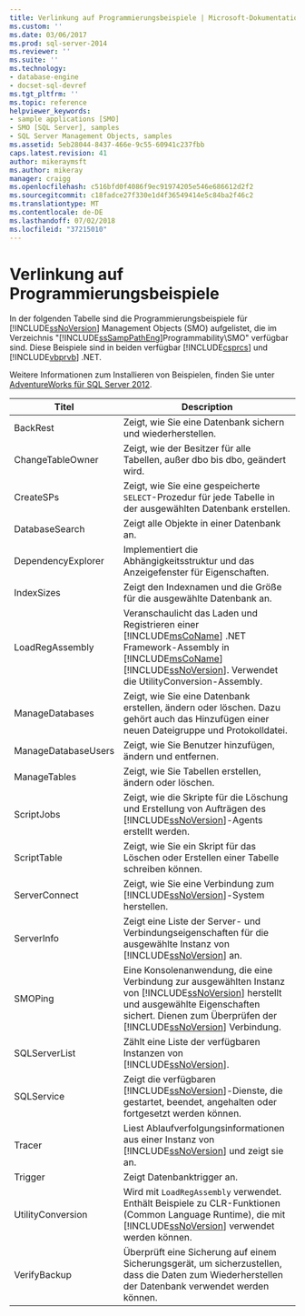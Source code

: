 ```yaml
---
title: Verlinkung auf Programmierungsbeispiele | Microsoft-Dokumentation
ms.custom: ''
ms.date: 03/06/2017
ms.prod: sql-server-2014
ms.reviewer: ''
ms.suite: ''
ms.technology:
- database-engine
- docset-sql-devref
ms.tgt_pltfrm: ''
ms.topic: reference
helpviewer_keywords:
- sample applications [SMO]
- SMO [SQL Server], samples
- SQL Server Management Objects, samples
ms.assetid: 5eb28044-8437-466e-9c55-60941c237fbb
caps.latest.revision: 41
author: mikeraymsft
ms.author: mikeray
manager: craigg
ms.openlocfilehash: c516bfd0f4086f9ec91974205e546e686612d2f2
ms.sourcegitcommit: c18fadce27f330e1d4f36549414e5c84ba2f46c2
ms.translationtype: MT
ms.contentlocale: de-DE
ms.lasthandoff: 07/02/2018
ms.locfileid: "37215010"
---
```

# <a name="link-to-programming-samples"></a>Verlinkung auf Programmierungsbeispiele
  In der folgenden Tabelle sind die Programmierungsbeispiele für [!INCLUDE[ssNoVersion](../../includes/ssnoversion-md.md)] Management Objects (SMO) aufgelistet, die im Verzeichnis "[!INCLUDE[ssSampPathEng](../../includes/sssamppatheng-md.md)]Programmability\SMO" verfügbar sind. Diese Beispiele sind in beiden verfügbar [!INCLUDE[csprcs](../../includes/csprcs-md.md)] und [!INCLUDE[vbprvb](../../includes/vbprvb-md.md)] .NET.  
  
 Weitere Informationen zum Installieren von Beispielen, finden Sie unter [AdventureWorks für SQL Server 2012](http://msftdbprodsamples.codeplex.com/releases/view/55330).  
  
|Titel|Description|  
|-----------|-----------------|  
|BackRest|Zeigt, wie Sie eine Datenbank sichern und wiederherstellen.|  
|ChangeTableOwner|Zeigt, wie der Besitzer für alle Tabellen, außer dbo bis dbo, geändert wird.|  
|CreateSPs|Zeigt, wie Sie eine gespeicherte `SELECT`-Prozedur für jede Tabelle in der ausgewählten Datenbank erstellen.|  
|DatabaseSearch|Zeigt alle Objekte in einer Datenbank an.|  
|DependencyExplorer|Implementiert die Abhängigkeitsstruktur und das Anzeigefenster für Eigenschaften.|  
|IndexSizes|Zeigt den Indexnamen und die Größe für die ausgewählte Datenbank an.|  
|LoadRegAssembly|Veranschaulicht das Laden und Registrieren einer [!INCLUDE[msCoName](../../includes/msconame-md.md)] .NET Framework-Assembly in [!INCLUDE[msCoName](../../includes/msconame-md.md)] [!INCLUDE[ssNoVersion](../../includes/ssnoversion-md.md)]. Verwendet die UtilityConversion-Assembly.|  
|ManageDatabases|Zeigt, wie Sie eine Datenbank erstellen, ändern oder löschen. Dazu gehört auch das Hinzufügen einer neuen Dateigruppe und Protokolldatei.|  
|ManageDatabaseUsers|Zeigt, wie Sie Benutzer hinzufügen, ändern und entfernen.|  
|ManageTables|Zeigt, wie Sie Tabellen erstellen, ändern oder löschen.|  
|ScriptJobs|Zeigt, wie die Skripte für die Löschung und Erstellung von Aufträgen des [!INCLUDE[ssNoVersion](../../includes/ssnoversion-md.md)]-Agents erstellt werden.|  
|ScriptTable|Zeigt, wie Sie ein Skript für das Löschen oder Erstellen einer Tabelle schreiben können.|  
|ServerConnect|Zeigt, wie Sie eine Verbindung zum [!INCLUDE[ssNoVersion](../../includes/ssnoversion-md.md)]-System herstellen.|  
|ServerInfo|Zeigt eine Liste der Server- und Verbindungseigenschaften für die ausgewählte Instanz von [!INCLUDE[ssNoVersion](../../includes/ssnoversion-md.md)] an.|  
|SMOPing|Eine Konsolenanwendung, die eine Verbindung zur ausgewählten Instanz von [!INCLUDE[ssNoVersion](../../includes/ssnoversion-md.md)] herstellt und ausgewählte Eigenschaften sichert. Dienen zum Überprüfen der [!INCLUDE[ssNoVersion](../../includes/ssnoversion-md.md)] Verbindung.|  
|SQLServerList|Zählt eine Liste der verfügbaren Instanzen von [!INCLUDE[ssNoVersion](../../includes/ssnoversion-md.md)].|  
|SQLService|Zeigt die verfügbaren [!INCLUDE[ssNoVersion](../../includes/ssnoversion-md.md)]-Dienste, die gestartet, beendet, angehalten oder fortgesetzt werden können.|  
|Tracer|Liest Ablaufverfolgungsinformationen aus einer Instanz von [!INCLUDE[ssNoVersion](../../includes/ssnoversion-md.md)] und zeigt sie an.|  
|Trigger|Zeigt Datenbanktrigger an.|  
|UtilityConversion|Wird mit `LoadRegAssembly` verwendet. Enthält Beispiele zu CLR-Funktionen (Common Language Runtime), die mit [!INCLUDE[ssNoVersion](../../includes/ssnoversion-md.md)] verwendet werden können.|  
|VerifyBackup|Überprüft eine Sicherung auf einem Sicherungsgerät, um sicherzustellen, dass die Daten zum Wiederherstellen der Datenbank verwendet werden können.|  
  
  
